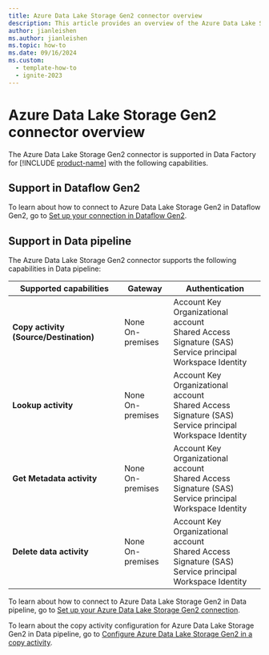 ```yaml
---
title: Azure Data Lake Storage Gen2 connector overview
description: This article provides an overview of the Azure Data Lake Storage Gen2 connector in Data Factory in Microsoft Fabric.
author: jianleishen
ms.author: jianleishen
ms.topic: how-to
ms.date: 09/16/2024
ms.custom:
  - template-how-to
  - ignite-2023
---
```


# Azure Data Lake Storage Gen2 connector overview

The Azure Data Lake Storage Gen2 connector is supported in Data Factory for [!INCLUDE [product-name](../includes/product-name.md)] with the following capabilities.

## Support in Dataflow Gen2

To learn about how to connect to Azure Data Lake Storage Gen2 in Dataflow Gen2, go to [Set up your connection in Dataflow Gen2](connector-azure-data-lake-storage-gen2.md#set-up-your-connection-in-dataflow-gen2).

## Support in Data pipeline

The Azure Data Lake Storage Gen2 connector supports the following capabilities in Data pipeline:

| Supported capabilities | Gateway | Authentication |
| --- | --- | ---|
| **Copy activity (Source/Destination)** | None <br> On-premises | Account Key<br/>Organizational account<br/>Shared Access Signature (SAS)<br/>Service principal<br/>Workspace Identity |
| **Lookup activity** | None <br> On-premises | Account Key<br/>Organizational account<br/>Shared Access Signature (SAS)<br/>Service principal<br/>Workspace Identity  |
| **Get Metadata activity** | None <br> On-premises | Account Key<br/>Organizational account<br/>Shared Access Signature (SAS)<br/>Service principal<br/>Workspace Identity  |
| **Delete data activity** | None <br> On-premises | Account Key<br/>Organizational account<br/>Shared Access Signature (SAS)<br/>Service principal<br/>Workspace Identity |

To learn about how to connect to Azure Data Lake Storage Gen2 in Data pipeline, go to [Set up your Azure Data Lake Storage Gen2 connection](connector-azure-data-lake-storage-gen2.md#set-up-your-connection-in-a-data-pipeline).

To learn about the copy activity configuration for Azure Data Lake Storage Gen2 in Data pipeline, go to [Configure Azure Data Lake Storage Gen2 in a copy activity](connector-azure-data-lake-storage-gen2-copy-activity.md).
